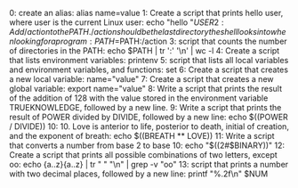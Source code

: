 0: create an alias: alias name=value
1: Create a script that prints hello user, where user is the current Linux user: echo "hello "$USER
2: Add /action to the PATH. /action should be the last directory the shell looks into when looking for a program: PATH=$PATH:/action
3: script that counts the number of directories in the PATH: echo $PATH | tr ':' '\n' | wc -l
4: Create a script that lists environment variables: printenv
5: script that lists all local variables and environment variables, and functions: set
6: Create a script that creates a new local variable: name="value"
7: Create a script that creates a new global variable: export name="value"
8: Write a script that prints the result of the addition of 128 with the value stored in the environment variable TRUEKNOWLEDGE, followed by a new line.
9: Write a script that prints the result of POWER divided by DIVIDE, followed by a new line: echo $((POWER / DIVIDE))
10: 10. Love is anterior to life, posterior to death, initial of creation, and the exponent of breath: echo $((BREATH ** LOVE))
11: Write a script that converts a number from base 2 to base 10: echo "$((2#$BINARY))"
12: Create a script that prints all possible combinations of two letters, except oo: echo {a..z}{a..z} | tr " " "\n" | grep -v "oo"
13: script that prints a number with two decimal places, followed by a new line: printf "%.2f\n" $NUM
